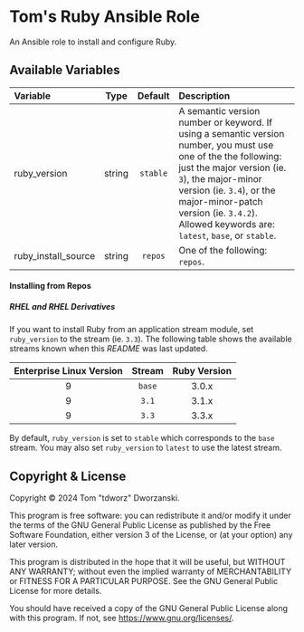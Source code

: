 # Tom's Ruby Ansible Role

An Ansible role to install and configure Ruby.

## Available Variables

| Variable            | Type     | Default  | Description |
|:--------------------|:--------:|:--------:|:------------|
| ruby_version        | string   | `stable` | A semantic version number or keyword. If using a semantic version number, you must use one of the the following: just the major version (ie. `3`), the major-minor version (ie. `3.4`), or the major-minor-patch version (ie. `3.4.2`). Allowed keywords are: `latest`, `base`, or `stable`. |
| ruby_install_source | string   | `repos`  | One of the following: `repos`. |

#### Installing from Repos

##### RHEL and RHEL Derivatives

If you want to install Ruby from an application stream module, set
`ruby_version` to the stream (ie. `3.3`). The following table shows the
available streams known when this _README_ was last updated.

| Enterprise Linux Version | Stream | Ruby Version |
|:------------------------:|:------:|:------------:|
| 9                        | `base` | 3.0.x        |
| 9                        | `3.1`  | 3.1.x        |
| 9                        | `3.3`  | 3.3.x        |

By default, `ruby_version` is set to `stable` which corresponds to the `base`
stream. You may also set `ruby_version` to `latest` to use the latest stream.

## Copyright &amp; License

Copyright © 2024 Tom "tdworz" Dworzanski.

This program is free software: you can redistribute it and/or modify it under
the terms of the GNU General Public License as published by the Free Software
Foundation, either version 3 of the License, or (at your option) any later
version.

This program is distributed in the hope that it will be useful, but WITHOUT ANY
WARRANTY; without even the implied warranty of MERCHANTABILITY or FITNESS FOR A
PARTICULAR PURPOSE. See the GNU General Public License for more details.

You should have received a copy of the GNU General Public License along with
this program. If not, see <https://www.gnu.org/licenses/>.
